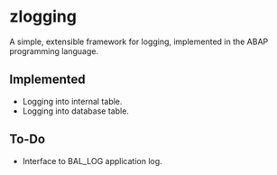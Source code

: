 ﻿
# zlogging

A simple, extensible framework for logging, implemented in the ABAP programming language.

## Implemented

* Logging into internal table.
* Logging into database table.

## To-Do

* Interface to BAL_LOG application log.